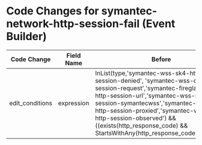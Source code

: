 # Code Changes for symantec-network-http-session-fail (Event Builder)

| Code Change | Field Name | Before | After |
|-------------|------------|--------|-------|
| edit_conditions | expression | InList(type,'symantec-wss-sk4-http-session-denied', 'symantec-wss-cef-http-session-request','symantec-fireglass-cef-http-session-url','symantec-wss-sk4-http-session-symantecwss','symantec-wss-sk4-http-session-proxied','symantec-wss-sk4-http-session-observed') && ((exists(http_response_code) && StartsWithAny(http_response_code,'4','5','6')) || (!exists(http_response_code) || InList(http_response_code,'0')) || InList(toLower(failure_reason),'policy_denied','internal_error','tcp_error','icap_error','threat_protection_denied','content_filter_denied')) | InList(type,'symantec-wss-sk4-http-session-denied', 'symantec-wss-cef-http-session-request','symantec-fireglass-cef-http-session-url','symantec-wss-sk4-http-session-symantecwss','symantec-wss-sk4-http-session-proxied','symantec-wss-sk4-http-session-observed') && (!StartsWithAny(http_response_code,'1','2','3') || InList(toLower(failure_reason),'policy_denied','internal_error','tcp_error','icap_error','threat_protection_denied','content_filter_denied')) |